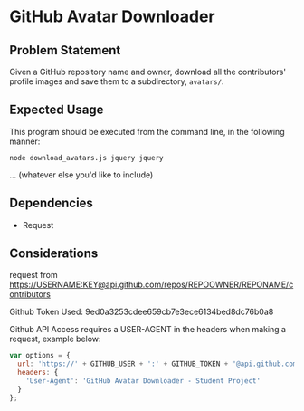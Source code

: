 # GitHub Avatar Downloader

## Problem Statement

Given a GitHub repository name and owner, download all the contributors' profile images and save them to a subdirectory, `avatars/`.

## Expected Usage

This program should be executed from the command line, in the following manner:

`node download_avatars.js jquery jquery`

... (whatever else you'd like to include)

## Dependencies

- Request

## Considerations

request from <https://USERNAME:KEY@api.github.com/repos/REPOOWNER/REPONAME/contributors>

Github Token Used: 9ed0a3253cdee659cb7e3ece6134bed8dc76b0a8

Github API Access requires a USER-AGENT in the headers when making a request, example below:

```javascript
var options = {
  url: 'https://' + GITHUB_USER + ':' + GITHUB_TOKEN + '@api.github.com/repos/' + repoOwner + '/' + repoName + '/contributors',
  headers: {
    'User-Agent': 'GitHub Avatar Downloader - Student Project'
  }
};
```
